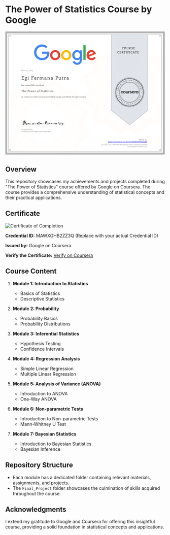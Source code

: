 # The Power of Statistics Course by Google

![The Power of Statistics Certificate](Certificate.png)

## Overview

This repository showcases my achievements and projects completed during "The Power of Statistics" course offered by Google on Coursera. The course provides a comprehensive understanding of statistical concepts and their practical applications.

## Certificate

![Certificate of Completion](<insert image URL of your certificate if available>)

**Credential ID:** MAWXGHB2ZZ3Q (Replace with your actual Credential ID)

**Issued by:** Google on Coursera

**Verify the Certificate:** [Verify on Coursera](<insert verification link>)

## Course Content

1. **Module 1: Introduction to Statistics**
   - Basics of Statistics
   - Descriptive Statistics

2. **Module 2: Probability**
   - Probability Basics
   - Probability Distributions

3. **Module 3: Inferential Statistics**
   - Hypothesis Testing
   - Confidence Intervals

4. **Module 4: Regression Analysis**
   - Simple Linear Regression
   - Multiple Linear Regression

5. **Module 5: Analysis of Variance (ANOVA)**
   - Introduction to ANOVA
   - One-Way ANOVA

6. **Module 6: Non-parametric Tests**
   - Introduction to Non-parametric Tests
   - Mann-Whitney U Test

7. **Module 7: Bayesian Statistics**
   - Introduction to Bayesian Statistics
   - Bayesian Inference

## Repository Structure

- Each module has a dedicated folder containing relevant materials, assignments, and projects.
- The `Final_Project` folder showcases the culmination of skills acquired throughout the course.

## Acknowledgments

I extend my gratitude to Google and Coursera for offering this insightful course, providing a solid foundation in statistical concepts and applications.
